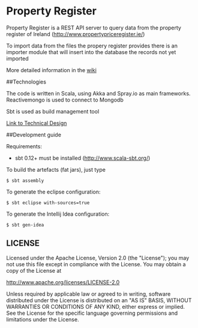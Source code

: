 Property Register
=================

Property Register is a REST API server to query data from the property register of Ireland (http://www.propertypriceregister.ie/)

To import data from the files the propery register provides there is an importer module that will insert into the database the records not yet imported

More detailed information in the [wiki](https://github.com/javierarrieta/property-register/wiki)

##Technologies

The code is written in Scala, using Akka and Spray.io as main frameworks. Reactivemongo is used to connect to Mongodb

Sbt is used as build management tool

[Link to Technical Design](https://github.com/javierarrieta/property-register/wiki/Technical-Design)

##Development guide

Requirements:

- sbt 0.12+ must be installed (http://www.scala-sbt.org/)

To build the artefacts (fat jars), just type
```
$ sbt assembly
```
To generate the eclipse configuration:
```
$ sbt eclipse with-sources=true
```
To generate the Intellij Idea configuration:
```
$ sbt gen-idea
```
## LICENSE

Licensed under the Apache License, Version 2.0 (the "License");
you may not use this file except in compliance with the License.
You may obtain a copy of the License at

<http://www.apache.org/licenses/LICENSE-2.0>

Unless required by applicable law or agreed to in writing, software
distributed under the License is distributed on an "AS IS" BASIS,
WITHOUT WARRANTIES OR CONDITIONS OF ANY KIND, either express or implied.
See the License for the specific language governing permissions and
limitations under the License.
